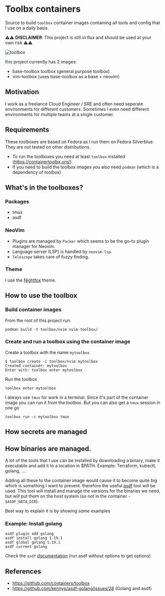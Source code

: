 # Toolbx containers
Source to build `toolbox` container images containing all tools and config that I use on a daily basis.

⚠️⚠️ __DISCLAIMER__: This project is still in flux and should be used at your own risk ⚠️⚠️

![toolbox](https://w7.pngwing.com/pngs/844/934/png-transparent-car-icon-toolbox-miscellaneous-brown-text-thumbnail.png)

this project currently has 2 images:

- base-toolbox toolbox (general purpose toolbox)
- vim-toolbox (uses base-toolbox as a base + neovim)

## Motivation
I work as a freelance Cloud Engineer / SRE and often need seperate environments
for different customers. Sometimes I even need different environments for
multiple teams at a single customer.

## Requirements
These toolboxes are based on Fedora as I run them on Fedora Silverblue. They are not tested on
other distributions.

- To run the toolboxes you need at least `toolbox` installed (https://containertoolbx.org/).
- If you need to build the toolbox images you also need `podman` (which is a dependency of toolbox) 

## What's in the toolboxes?
### Packages
- tmux
- asdf

### NeoVim
- Plugins are managed by `Packer` which seems to be the go-to plugin manager for Neovim.
- Language server (LSP) is handled by `neovim-lsp`.
- `Telescope` takes care of fuzzy finding.

### Theme
I use the [Nightfox](https://github.com/EdenEast/nightfox.nvim) theme.

## How to use the toolbox
### Build container images
From the root of this project run:
```
podman build -t toolbox/nvim nvim-toolbox/
```

### Create and run a toolbox using the container image
Create a toolbox with the name `mytoolbox`
```
$ toolbox create -i toolbox/nvim mytoolbox
Created container: mytoolbox
Enter with: toolbox enter mytoolbox
```

Run the toolbox
```
toolbox enter mytoolbox
```

I always use `tmux` for work in a terminal. Since it's part of the container
image you can run it from the toolbox. But you can also get a `tmux` session in one go

```
toolbox run -c mytoolbox tmux
```


## How secrets are managed
<TBD>


## How binaries are managed.
A lot of the tools that I use can be installed by downloading a binary, make it
executable and add it to a location in $PATH. Example: Terraform, kubectl,
golang, ...

Adding all these to the container image would cause it to become quite big
which is something I want to prevent. therefore the useful
[asdf]([https://github.com/asdf-vm/asdf) tool will be used. This tool will
install and manage the versions for the binaries we need, but will put them on
the host system (so not in the container - `$ASDF_DATA_DIR`). 

Best way to explain it is by showing some examples

### Example: Install golang
```
asdf plugin add golang
asdf install golang 1.19.1
asdf global golang 1.19.1
asdf current golang
```
Check the `asdf` [documentation](https://asdf-vm.com/guide/getting-started.html) (run asdf without options to get options)


## References
- https://github.com/containers/toolbox
- https://github.com/kennyp/asdf-golang/issues/28 (Golang and asdf)
